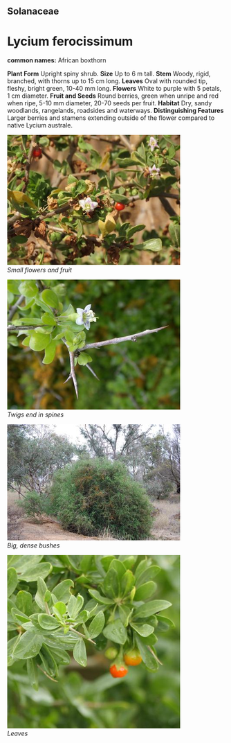 ## Solanaceae
# Lycium ferocissimum
**common names:** African boxthorn

**Plant Form** Upright spiny shrub. **Size** Up to 6 m tall. **Stem** Woody, rigid, branched, with thorns up to 15 cm long. **Leaves** Oval with rounded tip, fleshy, bright green, 10-40 mm long. **Flowers** White to purple with 5 petals, 1 cm diameter. **Fruit and Seeds** Round berries, green when unripe and red when ripe, 5-10 mm diameter, 20-70 seeds per fruit. **Habitat** Dry, sandy woodlands, rangelands, roadsides and waterways. **Distinguishing Features** Larger berries and stamens extending outside of the flower compared to native Lycium australe.


![Small flowers and fruit](4050_IMG_0737.jpg)  
 *Small flowers and fruit* 

![Twigs end in spines](20064_Lycium-ferocissimum07.jpg)  
 *Twigs end in spines* 

![Big, dense bushes](13267_DSC_0049.jpg)  
 *Big, dense bushes* 

![Leaves](69410_P1011875.jpg)  
 *Leaves* 

